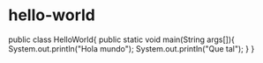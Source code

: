 # hello-world
public class HelloWorld{
  public static void main(String args[]){
   System.out.println("Hola mundo");
   System.out.println("Que tal");
 }
}
